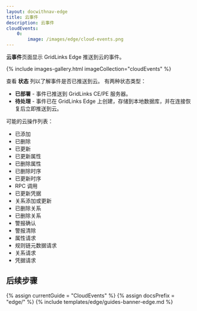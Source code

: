 ```yaml
---
layout: docwithnav-edge
title: 云事件
description: 云事件
cloudEvents:
    0:
        image: /images/edge/cloud-events.png
---
```


**云事件**页面显示 GridLinks Edge 推送到云的事件。

{% include images-gallery.html imageCollection="cloudEvents" %}

查看 **状态** 列以了解事件是否已推送到云。
有两种状态类型：
* **已部署** - 事件已推送到 GridLinks CE/PE 服务器。
* **待处理** - 事件已在 GridLinks Edge 上创建，存储到本地数据库，并在连接恢复后立即推送到云。

可能的云操作列表：
* 已添加
* 已删除
* 已更新
* 已更新属性
* 已删除属性
* 已删除时序
* 已更新时序
* RPC 调用
* 已更新凭据
* 关系添加或更新
* 已删除关系
* 已删除关系
* 警报确认
* 警报清除
* 属性请求
* 规则链元数据请求
* 关系请求
* 凭据请求

## 后续步骤

{% assign currentGuide = "CloudEvents" %}
{% assign docsPrefix = "edge/" %}
{% include templates/edge/guides-banner-edge.md %}
